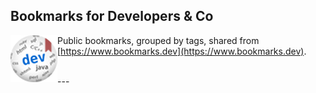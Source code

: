 Bookmarks for Developers & Co
---
<img align="left" src="images/bookmarks.dev-logo-md.png">

Public bookmarks, grouped by tags, shared from  [https://www.bookmarks.dev](https://www.bookmarks.dev).

<br/>
---
